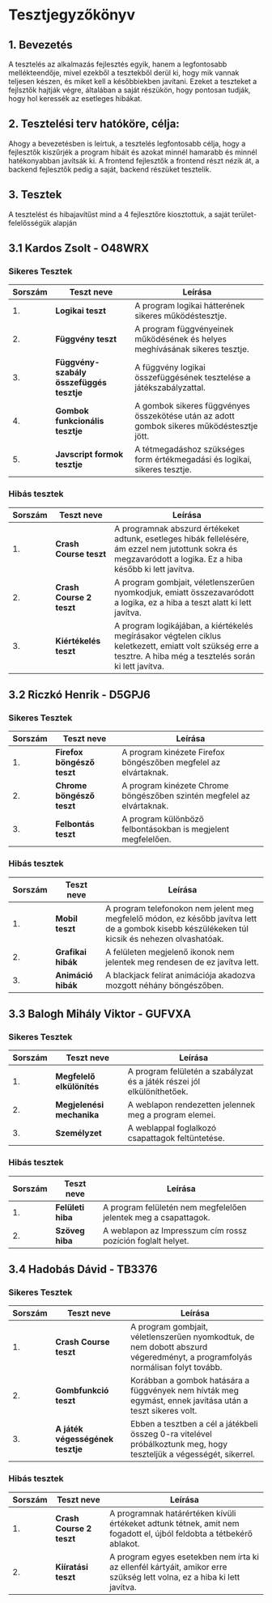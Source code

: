 # Tesztjegyzőkönyv

## 1. Bevezetés
A tesztelés az alkalmazás fejlesztés egyik, hanem a legfontosabb mellékteendője,
mivel ezekből a tesztekből derül ki, hogy mik vannak teljesen készen, és miket kell a későbbiekben javítani.
Ezeket a teszteket a fejlsztők hajtják végre, általában a saját részükön, hogy pontosan tudják,
hogy hol keressék az esetleges hibákat.

## 2. Tesztelési terv hatóköre, célja:
Ahogy a bevezetésben is leírtuk, a tesztelés legfontosabb célja, hogy a fejlesztők kiszűrjék a program hibáit
és azokat minnél hamarabb és minnél hatékonyabban javítsák ki.
A frontend fejlesztők a frontend részt nézik át, a backend fejlesztők pedig a saját, backend részüket tesztelik.

## 3. Tesztek
A tesztelést és hibajavítűst mind a 4 fejlesztőre kiosztottuk, a saját terület-felelősségük alapján

## 3.1 Kardos Zsolt - O48WRX

### Sikeres Tesztek

| Sorszám | Teszt neve | Leírása |
|---|---|---|
| 1. | **Logikai teszt** | A program logikai hátterének sikeres működéstesztje. |
| 2. | **Függvény teszt** | A program függvényeinek működésének és helyes meghívásának sikeres tesztje. |
| 3. | **Függvény-szabály összefüggés tesztje** | A függvény logikai összefüggésének tesztelése a játékszabályzattal. |
| 4. | **Gombok funkcionális tesztje** | A gombok sikeres függvényes összekötése után az adott gombok sikeres működéstesztje jött. |
| 5. | **Javscript formok tesztje** | A tétmegadáshoz szükséges form értékmegadási és logikai, sikeres tesztje. |

### Hibás tesztek

| Sorszám | Teszt neve | Leírása |
|---|---|---|
| 1. | **Crash Course teszt** | A programnak abszurd értékeket adtunk, esetleges hibák fellelésére, ám ezzel nem jutottunk sokra és megzavaródott a logika. Ez a hiba később ki lett javítva. |
| 2. | **Crash Course 2 teszt** | A program gombjait, véletlenszerűen nyomkodjuk, emiatt összezavaródott a logika, ez a hiba a teszt alatt ki lett javítva. |
| 3. | **Kiértékelés teszt** | A program logikájában, a kiértékelés megírásakor végtelen ciklus keletkezett, emiatt volt szükség erre a tesztre. A hiba még a tesztelés során ki lett javítva. |

## 3.2 Riczkó Henrik - D5GPJ6

### Sikeres Tesztek

| Sorszám | Teszt neve | Leírása |
|---|---|---|
| 1. | **Firefox böngésző teszt** | A program kinézete Firefox böngészőben megfelel az elvártaknak. |
| 2. | **Chrome böngésző teszt** | A program kinézete Chrome böngészőben szintén megfelel az elvártaknak. |
| 3. | **Felbontás teszt** | A program különböző felbontásokban is megjelent megfelelően. |


### Hibás tesztek

| Sorszám | Teszt neve | Leírása |
|---|---|---|
| 1. | **Mobil teszt** | A program telefonokon nem jelent meg megfelelő módon, ez később javítva lett de a gombok kisebb készülékeken túl kicsik és nehezen olvashatóak. |
| 2. | **Grafikai hibák** | A felületen megjelenő ikonok nem jelentek meg rendesen de ez javítva lett. |
| 3. | **Animáció hibák** | A blackjack felírat animációja akadozva mozgott néhány böngészőben. |

## 3.3 Balogh Mihály Viktor - GUFVXA

### Sikeres Tesztek

| Sorszám | Teszt neve | Leírása |
|---|---|---|
| 1. | **Megfelelő elkülönítés** | A program felületén a szabályzat és a játék részei jól elkülöníthetőek. |
| 2. | **Megjelenési mechanika** | A weblapon rendezetten jelennek meg a program elemei. |
| 3. | **Személyzet** | A weblappal foglalkozó csapattagok feltüntetése. |


### Hibás tesztek

| Sorszám | Teszt neve | Leírása |
|---|---|---|
| 1. | **Felületi hiba** | A program felületén nem megfelelően jelentek meg a csapattagok. |
| 2. | **Szöveg hiba** | A weblapon az Impresszum cím rossz pozíción foglalt helyet. |

## 3.4 Hadobás Dávid - TB3376

### Sikeres Tesztek

| Sorszám | Teszt neve | Leírása |
|---|---|---|
| 1. | **Crash Course teszt** | A program gombjait, véletlenszerűen nyomkodtuk, de nem dobott abszurd végeredményt, a programfolyás normálisan folyt tovább. |
| 2. | **Gombfunkció teszt** | Korábban a gombok hatására a függvények nem hívták meg egymást, ennek javítása után a teszt sikeres volt. |
| 3. | **A játék végességének tesztje** | Ebben a tesztben a cél a játékbeli összeg 0-ra vitelével próbálkoztunk meg, hogy teszteljük a végességét, sikerrel. |


### Hibás tesztek

| Sorszám | Teszt neve | Leírása |
|---|---|---|
| 1. | **Crash Course 2 teszt** | A programnak határértéken kívüli értékeket adtunk tétnek, amit nem fogadott el, újból feldobta a tétbekérő ablakot. |
| 2. | **Kiíratási teszt** | A program egyes esetekben nem írta ki az ellenfél kártyáit, amikor erre szükség lett volna, ez a hiba ki lett javítva. |

